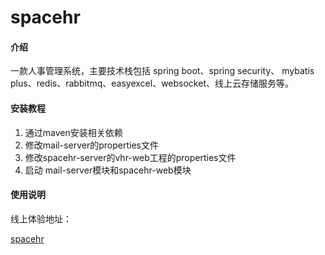 # spacehr

#### 介绍

一款人事管理系统，主要技术栈包括 spring boot、spring security、 mybatis plus、redis、rabbitmq、easyexcel、websocket、线上云存储服务等。




#### 安装教程

1.  通过maven安装相关依赖
2.  修改mail-server的properties文件
3.  修改spacehr-server的vhr-web工程的properties文件
4.  启动 mail-server模块和spacehr-web模块

#### 使用说明

线上体验地址：

[spacehr](http://spacehr.hungrycloud.space/index.html)

